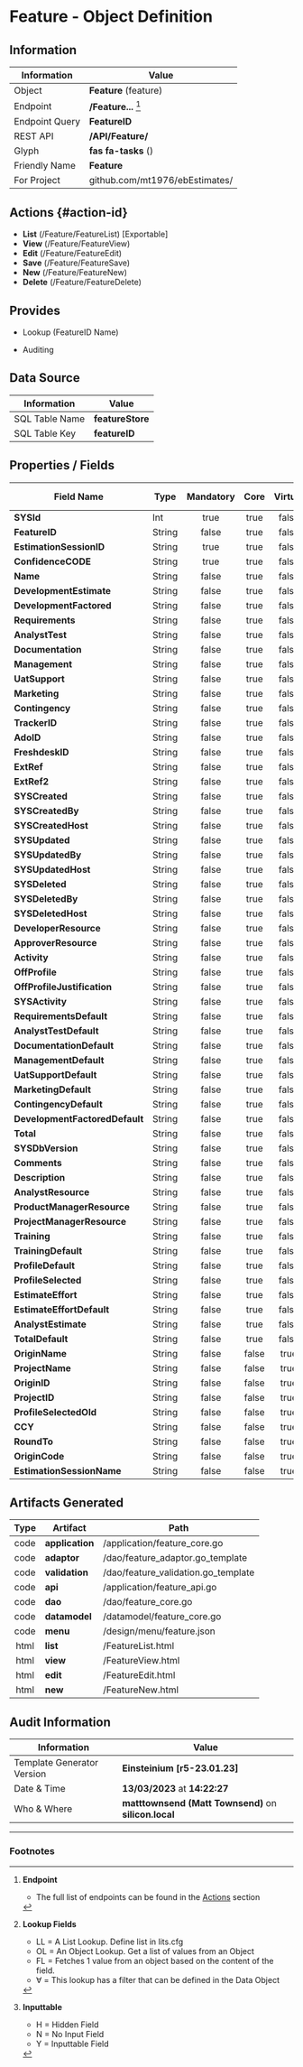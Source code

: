# **Feature** - Object Definition
##  Information
| Information  | Value  |
|---|---|
|Object         |**Feature** (feature) |
|Endpoint 	    |**/Feature...** [^1]|
|Endpoint Query |**FeatureID**|
|REST API|**/API/Feature/**|
Glyph|**fas fa-tasks** ()
Friendly Name|**Feature**|
|For Project    |github.com/mt1976/ebEstimates/|

##  Actions {#action-id}
* **List** (/Feature/FeatureList) [Exportable]
* **View** (/Feature/FeatureView)
* **Edit** (/Feature/FeatureEdit)
* **Save** (/Feature/FeatureSave)
* **New** (/Feature/FeatureNew)
* **Delete** (/Feature/FeatureDelete)







##  Provides
 * Lookup (FeatureID Name)

* Auditing 




##  Data Source 
| Information  | Value  |
|---|---|
SQL Table Name       | **featureStore**
SQL Table Key | **featureID**



##  Properties / Fields
| Field Name| Type | Mandatory | Core | Virtual | Overide | Lookup [^2]| Lookup Object      | Lookup Field Source         | Lookup Return Value                | Inputable [^3]|DB Column|Default Value| No Change | Callout | Internal | Display | Mask |
| -- | --  | :--: | :--: | :--: |:--: |:--: |:--: |-- |-- |:--: |-- | --| :--: | :--: | :--: | -- | -- |
|**SYSId**|Int|true|true|false|false|||||NH|_id|0|false|false|true|text||
|**FeatureID**|String|false|true|false|true|||||H|featureID||true|true|false|text||
|**EstimationSessionID**|String|true|true|false|false|OL|EstimationSession|EstimationSession_EstimationSessionID|EstimationSession_Name|N|estimationSessionID||false|true|false|text||
|**ConfidenceCODE**|String|true|true|false|false|OL∀|Confidence|Confidence_ConfidenceID||Y|confidenceCODE||false|false|false|text||
|**Name**|String|false|true|false|true|||||Y|name||false|true|false|text||
|**DevelopmentEstimate**|String|false|true|false|true|||||N|developmentEstimate||false|true|false|number||
|**DevelopmentFactored**|String|false|true|false|true|||||N|developmentFactored||false|true|false|number||
|**Requirements**|String|false|true|false|true|||||Y|requirements||false|true|false|number||
|**AnalystTest**|String|false|true|false|true|||||Y|analystTest||false|true|false|number||
|**Documentation**|String|false|true|false|true|||||Y|documentation||false|true|false|number||
|**Management**|String|false|true|false|true|||||Y|management||false|true|false|number||
|**UatSupport**|String|false|true|false|false|||||Y|uatSupport||false|false|false|text||
|**Marketing**|String|false|true|false|true|||||Y|marketing||false|true|false|number||
|**Contingency**|String|false|true|false|true|||||Y|contingency||false|true|false|number||
|**TrackerID**|String|false|true|false|true|||||Y|trackerID||false|true|false|text||
|**AdoID**|String|false|true|false|true|||||Y|adoID||false|true|false|text||
|**FreshdeskID**|String|false|true|false|true|||||Y|freshdeskID||false|true|false|text||
|**ExtRef**|String|false|true|false|true|||||Y|extRef||false|true|false|text||
|**ExtRef2**|String|false|true|false|true|||||Y|extRef2||false|true|false|text||
|**SYSCreated**|String|false|true|false|false|||||NH|_created||false|false|true|text||
|**SYSCreatedBy**|String|false|true|false|false|||||NH|_createdBy||false|false|true|text||
|**SYSCreatedHost**|String|false|true|false|false|||||NH|_createdHost||false|false|true|text||
|**SYSUpdated**|String|false|true|false|false|||||NH|_updated||false|false|true|text||
|**SYSUpdatedBy**|String|false|true|false|false|||||NH|_updatedBy||false|false|true|text||
|**SYSUpdatedHost**|String|false|true|false|false|||||NH|_updatedHost||false|false|true|text||
|**SYSDeleted**|String|false|true|false|false|||||NH|_deleted||false|false|true|text||
|**SYSDeletedBy**|String|false|true|false|false|||||NH|_deletedBy||false|false|true|text||
|**SYSDeletedHost**|String|false|true|false|false|||||NH|_deletedHost||false|false|true|text||
|**DeveloperResource**|String|false|true|false|false|OL∀|Resource|Resource_Code|Resource_Name|Y|developerResource||false|true|false|text||
|**ApproverResource**|String|false|true|false|false|OL∀|Resource|Resource_Code|Resource_Name|Y|approverResource||false|true|false|text||
|**Activity**|String|false|true|false|true|||||N|activity||false|false|false|textarea||
|**OffProfile**|String|false|true|false|true|LL|tf|||N|offProfile||false|false|false|text||
|**OffProfileJustification**|String|false|true|false|true|||||Y|offProfileJustification||false|true|false|textarea||
|**SYSActivity**|String|false|true|false|false|||||NH|_activity||false|false|true|text||
|**RequirementsDefault**|String|false|true|false|true|||||N|requirementsDefault||false|false|false|text||
|**AnalystTestDefault**|String|false|true|false|true|||||N|analystTestDefault||false|false|false|text||
|**DocumentationDefault**|String|false|true|false|true|||||N|documentationDefault||false|false|false|text||
|**ManagementDefault**|String|false|true|false|true|||||N|managementDefault||false|false|false|text||
|**UatSupportDefault**|String|false|true|false|true|||||N|uatSupportDefault||false|false|false|text||
|**MarketingDefault**|String|false|true|false|true|||||N|marketingDefault||false|false|false|text||
|**ContingencyDefault**|String|false|true|false|true|||||N|contingencyDefault||false|false|false|text||
|**DevelopmentFactoredDefault**|String|false|true|false|true|||||N|developmentFactoredDefault||false|false|false|text||
|**Total**|String|false|true|false|true|||||N|total||false|true|false|number||
|**SYSDbVersion**|String|false|true|false|false|||||NH|_dbVersion||false|false|true|text||
|**Comments**|String|false|true|false|true|||||Y|comments||false|false|false|textarea||
|**Description**|String|false|true|false|true|||||Y|description||false|false|false|textarea||
|**AnalystResource**|String|false|true|false|false|OL∀|Resource|Resource_Code|Resource_Name|Y|analystResource||false|false|false|text||
|**ProductManagerResource**|String|false|true|false|false|OL∀|Resource|Resource_Code|Resource_Name|Y|productManagerResource||false|false|false|text||
|**ProjectManagerResource**|String|false|true|false|false|OL∀|Resource|Resource_Code|Resource_Name|Y|projectManagerResource||false|false|false|text||
|**Training**|String|false|true|false|true|||||Y|training||false|true|false|number||
|**TrainingDefault**|String|false|true|false|true|||||N|trainingDefault||false|false|false|text||
|**ProfileDefault**|String|false|true|false|true|OL|Profile|Profile_ProfileID|Profile_Name|N|profileDefault||false|false|false|text||
|**ProfileSelected**|String|false|true|false|false|OL∀|Profile|Profile_ProfileID|Profile_Name|Y|profileSelected||false|false|false|text||
|**EstimateEffort**|String|false|true|false|true|||||Y|estimateEffort||false|true|false|number||
|**EstimateEffortDefault**|String|false|true|false|true|||||NH|estimateEffortDefault||false|false|false|text||
|**AnalystEstimate**|String|false|true|false|true|||||N|analystEstimate||false|true|false|number||
|**TotalDefault**|String|false|true|false|true|||||N|totalDefault||false|false|false|number||
|**OriginName**|String|false|false|true|true|||||N|||false|true|false|text||
|**ProjectName**|String|false|false|true|true|||||N|||false|true|false|text||
|**OriginID**|String|false|false|true|true|||||N|||false|true|false|text||
|**ProjectID**|String|false|false|true|true|||||N|||false|true|false|text||
|**ProfileSelectedOld**|String|false|false|true|false|||||N|||false|true|false|text||
|**CCY**|String|false|false|true|false|||||N|||false|true|false|text||
|**RoundTo**|String|false|false|true|false|||||N|||false|true|false|text||
|**OriginCode**|String|false|false|true|true|||||N|||false|true|false|text||
|**EstimationSessionName**|String|false|false|true|true|||||N|||false|true|false|text||


##  Artifacts Generated
| Type | Artifact | Path|
| :--: | -- | -- |
| code | **application** | /application/feature_core.go |
| code | **adaptor** | /dao/feature_adaptor.go_template |
| code | **validation** | /dao/feature_validation.go_template |
| code | **api** | /application/feature_api.go |
| code | **dao** | /dao/feature_core.go |
| code | **datamodel** | /datamodel/feature_core.go |
| code | **menu** | /design/menu/feature.json |
| html | **list** | /FeatureList.html |
| html | **view** | /FeatureView.html |
| html | **edit** | /FeatureEdit.html |
| html | **new** | /FeatureNew.html |


## Audit Information
| Information  | Value |
|---|---|
Template Generator Version   | **Einsteinium [r5-23.01.23]**
Date & Time		     | **13/03/2023** at **14:22:27**
Who & Where		     | **matttownsend (Matt Townsend)** on **silicon.local**

---
### Footnotes
[^1]: **Endpoint**
    * The full list of endpoints can be found in the [Actions](#action-id) section
[^2]: **Lookup Fields**
    * LL = A List Lookup. Define list in lits.cfg
    * OL = An Object Lookup. Get a list of values from an Object
    * FL = Fetches 1 value from an object based on the content of the field. 
    * ∀ = This lookup has a filter that can be defined in the Data Object
[^3]: **Inputtable**   
    * H = Hidden Field
    * N = No Input Field
    * Y = Inputtable Field